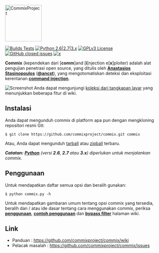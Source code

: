 <p align="left">
  <img alt="CommixProject" src="https://commixproject.com/images/logo.png" height="120" />
  <p align="left">
    <a href="https://github.com/commixproject/commix/actions/workflows/builds.yml"><img alt="Builds Tests" src="https://github.com/commixproject/commix/actions/workflows/builds.yml/badge.svg"></a>
    <a href="http://www.python.org/download/"><img alt="Python 2.6|2.7|3.x" src="https://img.shields.io/badge/python-2.6|2.7|3.x-yellow.svg"></a>
    <a href="https://github.com/commixproject/commix/blob/master/LICENSE.txt"><img alt="GPLv3 License" src="https://img.shields.io/badge/license-GPLv3-red.svg"></a>
    <a href="https://github.com/commixproject/commix/issues?q=is%3Aissue+is%3Aclosed"><img alt="GitHub closed issues" src="https://img.shields.io/github/issues-closed-raw/commixproject/commix.svg?colorB=ff0000"></a>
    <a href="https://x.com/commixproject"><img alt="x" src="https://img.shields.io/badge/x-@commixproject-blue.svg"></a>
  </p>
</p>

**Commix** (kependekan dari [**comm**]and [**i**]njection e[**x**]ploiter) adalah alat pengujian penetrasi open source, yang ditulis oleh **[Anastasios Stasinopoulos](https://github.com/stasinopoulos)** (**[@ancst](https://x.com/ancst)**), yang mengotomatiskan deteksi dan eksploitasi kerentanan **[command injection](https://www.owasp.org/index.php/Command_Injection)**.


![Screenshot](https://commixproject.com/images/background.png)
Anda dapat mengunjungi [koleksi dari tangkapan layar](https://github.com/commixproject/commix/wiki/Screenshots) yang menunjukkan beberapa fitur di wiki.

## Instalasi

Anda dapat mengunduh commix di platform apa pun dengan mengkloning repositori resmi Git:

    $ git clone https://github.com/commixproject/commix.git commix

Atau, Anda dapat mengunduh [tarball](https://github.com/commixproject/commix/tarball/master) atau [zipball](https://github.com/commixproject/commix/zipball/master) terbaru.

*__Catatan:__ **[Python](http://www.python.org/download/)** (versi **2.6**, **2.7** atau **3.x**) diperlukan untuk menjalankan commix.*


## Penggunaan

Untuk mendapatkan daftar semua opsi dan beralih gunakan:

    $ python commix.py -h

Untuk mendapatkan gambaran umum tentang opsi commix yang tersedia, beralih dan / atau ide dasar tentang cara menggunakan commix, periksa **[penggunaan](https://github.com/commixproject/commix/wiki/Usage)**, **[contoh penggunaan](https://github.com/commixproject/commix/wiki/Usage-Examples)** dan **[bypass filter](https://github.com/commixproject/commix/wiki/Filters-Bypasses)** halaman wiki.


## Link

* Panduan : https://github.com/commixproject/commix/wiki
* Pelacak masalah : https://github.com/commixproject/commix/issues
